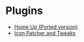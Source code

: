 # Plugins

- [Home Up (Ported version)](https://www.pling.com/p/1955634/)
- [Icon Patcher and Tweaks](https://www.pling.com/p/1955634/)
